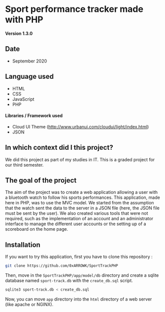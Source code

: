 Sport performance tracker made with PHP
==

**Version 1.3.0**

## Date

- September 2020

## Language used

- HTML
- CSS
- JavaScript
- PHP

#### Libraries / Framework used

- Cloud UI Theme (http://www.urbanui.com/cloudui/light/index.html)
- JSON

## In which context did I this project?

We did this project as part of my studies in IT. This is a graded project for our third semester.

## The goal of the project

The aim of the project was to create a web application allowing a user with a bluetooth watch to follow his sports performances. This application, made here in PHP, was to use the MVC model. We started from the assumption that the watch sent the data to the server in a JSON file (here, the JSON file must be sent by the user). We also created various tools that were not required, such as the implementation of an account and an administrator interface to manage the different user accounts or the setting up of a scoreboard on the home page.

## Installation

If you want to try this application, first you have to clone this repository :

```bash
git clone https://github.com/0xARROWK/SportTrackPHP
```

Then, move in the `SportTrackPHP/app/model/db` directory and create a sqlite database named `sport-track.db` with the `create_db.sql` script.

```bash
sqlite3 sport-track.db < create_db.sql
```

Now, you can move `app` directory into the `html` directory of a web server (like apache or NGINX).
